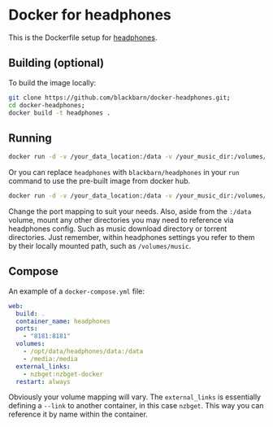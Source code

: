 # Docker for headphones 

This is the Dockerfile setup for [headphones](https://github.com/rembo10/headphones).

## Building (optional)
To build the image locally:

```bash
git clone https://github.com/blackbarn/docker-headphones.git;
cd docker-headphones;
docker build -t headphones .
```

## Running

```bash
docker run -d -v /your_data_location:/data -v /your_music_dir:/volumes/music -v /any_other:/volumes/other -p "8181:8181" --name headphones headphones
```

Or you can replace `headphones` with `blackbarn/headphones` in your `run` command to use the pre-built image from docker hub.

```bash
docker run -d -v /your_data_location:/data -v /your_music_dir:/volumes/music -v /any_other:/volumes/other -p "8181:8181" --name headphones blackbarn/headphones
```

Change the port mapping to suit your needs. Also, aside from the `:/data` volume, mount any other directories you may need to reference via headphones config. Such as music download directory or torrent directories. 
Just remember, within headphones settings you refer to them by their locally mounted path, such as `/volumes/music`.

## Compose

An example of a `docker-compose.yml` file:

```yml
web:
  build: .
  container_name: headphones
  ports:
    - "8181:8181"
  volumes:
    - /opt/data/headphones/data:/data
    - /media:/media
  external_links:
    - nzbget:nzbget-docker
  restart: always
```

Obviously your volume mapping will vary. The `external_links` is essentially defining a `--link` to another container, in this case `nzbget`. This way you can reference it by name within the container.
